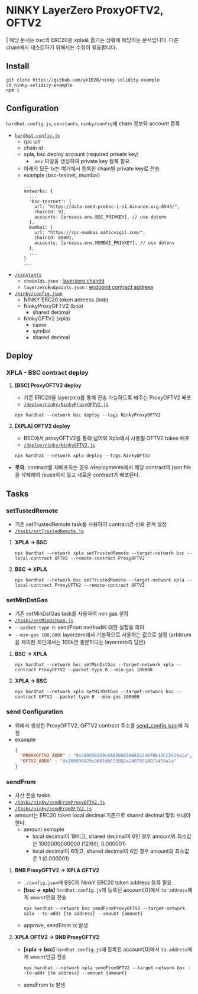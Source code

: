 # NINKY LayerZero ProxyOFTV2, OFTV2
| 해당 문서는 bsc의 ERC20을 xpla로 옮기는 상황에 해당하는 문서입니다. 다른 chain에서 테스트하기 위해서는 수정이 필요합니다.

## Install
```shell
git clone https://github.com/yk1028/ninky-solidity-example
cd ninky-solidity-example
npm i
```

## Configuration
`hardhat.config.js`, `constants`, `ninky/config`에 chain 정보와 account 등록
- [`hardhat.config.js`](/hardhat.config.js)
  - rpc url
  - chain id
  - xpla, bsc deploy account (required private key)
    - `.env` 파일을 생성하여 private key 등록 필요
  - 아래의 모든 tx는 여기에서 등록한 chain별 private key로 전송
  - example (bsc-testnet, mumbai)
    ```
    ...
    networks: {
      ...
      'bsc-testnet': {
        url: "https://data-seed-prebsc-1-s1.binance.org:8545/",
        chainId: 97,
        accounts: [process.env.BSC_PRIVKEY], // use dotenv 
      },
      mumbai: {
        url: "https://rpc-mumbai.maticvigil.com/",
        chainId: 80001,
        accounts: [process.env.MUMBAI_PRIVKEY], // use dotenv
      },
      ...
    }
    ...
    ```
- [`/constants`](/constants)
  - `chainIds.json` : [layerzero chainId](https://layerzero.gitbook.io/docs/technical-reference/mainnet/supported-chain-ids)
  - `layerzeroEndpoints.json` : [endpoint contract address](https://layerzero.gitbook.io/docs/technical-reference/mainnet/supported-chain-ids)
- [`/ninky/config.json`](/ninky/config.json)
  - NINKY ERC20 token adreess (bnb)
  - NinkyProxyOFTV2 (bnb)
    - shared decimal
  - NinkyOFTV2 (xpla)
    - name
    - symbol
    - shared decimal
## Deploy
### XPLA - BSC contract deploy
1. **[BSC] ProxyOFTV2 deploy**
     - 기존 ERC20을 layerzero를 통해 전송 가능하도록 해주는 ProxyOFTV2 배포
     - [`/deploy/ninky/NinkyProxyOFTV2.js`](/deploy/ninky/NinkyProxyOFTV2.js)
    ``` shell
    npx hardhat --network bsc deploy --tags NinkyProxyOFTV2
    ```

2. **[XPLA] OFTV2 deploy**
     - BSC에서 proxyOFTV2를 통해 넘어와 Xpla에서 사용될 OFTV2 token 배포
     - [`/deploy/ninky/NinkyOFTV2.js`](/deploy/ninky/NinkyOFTV2.js)
    ``` shell
    npx hardhat --network xpla deploy --tags NinkyOFTV2
    ```

- **주의**: contract를 재배포하는 경우 /deployments에서 해당 contract의 json file을 삭제해야 reuse하지 않고 새로운 contract가 배포된다.
   
## Tasks
### setTustedRemote
- 기존 setTrustedRemote task를 사용하여 contract간 신뢰 관계 설정
- [`/tasks/setTrustedRemote.js`](/tasks/setTrustedRemote.js)
1. **XPLA -> BSC**
    ``` shell
    npx hardhat --network xpla setTrustedRemote --target-network bsc --local-contract OFTV2 --remote-contract ProxyOFTV2
    ```
2. **BSC -> XPLA**
    ``` shell
    npx hardhat --network bsc setTrustedRemote --target-network xpla --local-contract ProxyOFTV2 --remote-contract OFTV2
    ```

### setMinDstGas
 - 기존 setMinDstGas task를 사용하여 min gas 설정
 - [`/tasks/setMinDstGas.js`](/tasks/setMinDstGas.js)
 - `--packet-type 0`: sendFrom method에 대한 설정을 의미
 - `--min-gas 100,000`: layerzero에서 기본적으로 사용하는 값으로 설정 (arbitrum을 제외한 체인에서는 100k면 충분하다는 layerzero측 답변)
  
1. **BSC -> XPLA**
    ```shell
    npx hardhat --network bsc setMinDstGas --target-network xpla --contract ProxyOFTV2 --packet-type 0 --min-gas 100000
    ```

2. **XPLA -> BSC**
    ```shell
    npx hardhat --network xpla setMinDstGas --target-network bsc --contract OFTV2 --packet-type 0 --min-gas 100000
    ```

### send Configuration
- 위에서 생성한 ProxyOFTV2, OFTV2 contract 주소를 [send_config.json](/ninky/send_config.json)에 지정
- example
  ``` json
  {
    "PROXYOFTV2_ADDR" : "0x200036829cDAB10bE56B82a24078E14CC5439a1a",
    "OFTV2_ADDR" : "0x200036829cDAB10bE56B82a24078E14CC5439a1a"
  }
  ```

### sendFrom
- 자산 전송 tasks
- [`/tasks/ninky/sendFromProxyOFTV2.js`](/tasks/ninky/sendFromProxyOFTV2.js)
- [`/tasks/ninky/sendFromOFTV2.js`](/tasks/ninky/sendFromOFTV2.js)
- amount는 ERC20 token local decimal 기준으로 shared decimal 맞춰 보내야 한다.
  - amount exmaple
    - local decimal이 18이고, shared decimal이 6인 경우 amount의 최소값은 1000000000000 (12자리, 0.000001)
    - local decimal이 6이고, shared decimal이 6인 경우 amount의 최소값은 1 (0.000001)
1. **BNB ProxyOFTV2 -> XPLA OFTV2**
   - `./config.json`에 BSC의 NinkY ERC20 token address 등록 필요
   - **[bsc -> xpla]** `hardhat.config.js`에 등록된 account[0]에서 `to address`에게 `amount`만큼 전송
        ``` shell
        npx hardhat --network bsc sendFromProxyOFTV2 --target-network xpla --to-addr {to address} --amount {amount}
        ```
   - approve, sendFrom tx 발생

2. **XPLA OFTV2 -> BNB ProxyOFTV2**
   - **[xpla -> bsc]** `hardhat.config.js`에 등록된 account[0]에서 `to address`에게 `amount`만큼 전송
        ``` shell
        npx hardhat --network xpla sendFromOFTV2 --target-network bsc --to-addr {to address} --amount {amount}
        ```
   - sendFrom tx 발생
